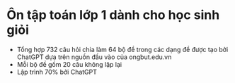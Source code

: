 # Ôn tập toán lớp 1 dành cho học sinh giỏi

- Tổng hợp 732 câu hỏi chia làm 64 bộ đề trong các dạng đề được tạo bởi ChatGPT dựa trên nguồn đầu vào của ongbut.edu.vn
- Mỗi bộ đề gồm 20 câu không lặp lại
- Lập trình 70% bởi ChatGPT